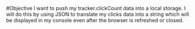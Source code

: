 #Objective
I want to push my tracker.clickCount data into a local storage. I will do this by using JSON to translate my clicks data into a string which will be displayed in my console even after the browser is refreshed or closed. 
